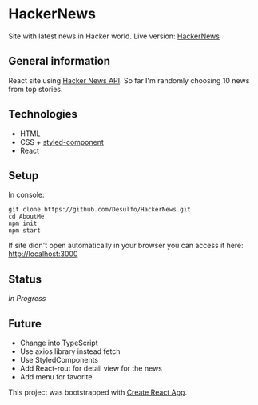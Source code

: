 # HackerNews

Site with latest news in Hacker world.
Live version: [HackerNews](https://desulfo.github.io/HackerNews/)

## General information

React site using [Hacker News API](https://github.com/HackerNews/API). So far I'm randomly choosing 10 news from top stories.

## Technologies

- HTML
- CSS + [styled-component](https://styled-components.com/)
- React

## Setup

In console:

```
git clone https://github.com/Desulfo/HackerNews.git
cd AboutMe
npm init
npm start
```

If site didn't open automatically in your browser you can access it here: [http://localhost:3000](http://localhost:3000)

## Status

_In Progress_

## Future

- Change into TypeScript
- Use axios library instead fetch
- Use StyledComponents
- Add React-rout for detail view for the news
- Add menu for favorite

This project was bootstrapped with [Create React App](https://github.com/facebook/create-react-app).
